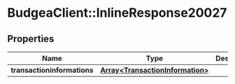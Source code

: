 # BudgeaClient::InlineResponse20027

## Properties
Name | Type | Description | Notes
------------ | ------------- | ------------- | -------------
**transactioninformations** | [**Array&lt;TransactionInformation&gt;**](TransactionInformation.md) |  | 


